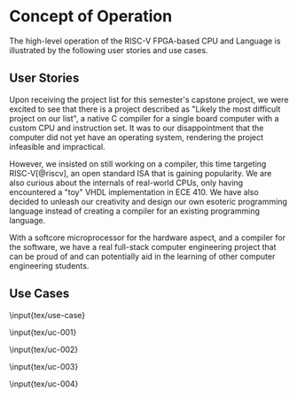 # Concept of Operation

The high-level operation of the RISC-V FPGA-based CPU and Language is
illustrated by the following user stories and use cases.

## User Stories

<!-- Maybe have a talk about how my year had 68k? -->
<!-- And only the year after that did we have ARM for assembly -->
<!-- This project is kind of a way for us to keep ECE moving forward to modernity -->

<!-- Have at most 3 paragraphs per user story, preferably one -->

Upon receiving the project list for this semester's capstone project, we were
excited to see that there is a project described as "Likely the most difficult
project on our list", a native C compiler for a single board computer with a
custom CPU and instruction set. It was to our disappointment that the computer
did not yet have an operating system, rendering the project infeasible and
impractical.

However, we insisted on still working on a compiler, this time targeting
RISC-V[@riscv], an open standard ISA that is gaining popularity. We are also
curious about the internals of real-world CPUs, only having encountered a "toy"
VHDL implementation in ECE 410. We have also decided to unleash our creativity
and design our own esoteric programming language instead of creating a compiler
for an existing programming language.

With a softcore microprocessor for the hardware aspect, and a compiler for the
software, we have a real full-stack computer engineering project that can be
proud of and can potentially aid in the learning of other computer engineering
students.

## Use Cases

<!-- Use UML diagrams and some annotation to present use cases. See this
\href{https://www.youtube.com/watch?v=zid-MVo7M-E&feature=emb_logo}{tutorial}.
Add descriptive text for each use case. Keep the number of use cases below 15; ≤
10 is best. Figure 1 is an example use case diagram, and Table 1 is a Use Case
description table. If a table is complicated, the use case is probably too
low-level -->

<!-- Insert use case -->

\input{tex/use-case}

<!-- Insert first use case table. -->

\input{tex/uc-001}

\input{tex/uc-002}

\input{tex/uc-003}

\input{tex/uc-004}
